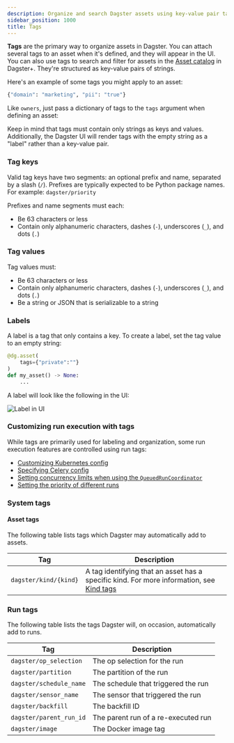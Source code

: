 ```yaml
---
description: Organize and search Dagster assets using key-value pair tags.
sidebar_position: 1000
title: Tags
---
```


**Tags** are the primary way to organize assets in Dagster. You can attach several tags to an asset when it's defined, and they will appear in the UI. You can also use tags to search and filter for assets in the [Asset catalog](/dagster-plus/features/asset-catalog/) in Dagster+. They're structured as key-value pairs of strings.

Here's an example of some tags you might apply to an asset:

```python
{"domain": "marketing", "pii": "true"}
```

Like `owners`, just pass a dictionary of tags to the `tags` argument when defining an asset:

<CodeExample path="docs_snippets/docs_snippets/guides/data-modeling/metadata/tags.py" language="python" />

Keep in mind that tags must contain only strings as keys and values. Additionally, the Dagster UI will render tags with the empty string as a "label" rather than a key-value pair.

### Tag keys

Valid tag keys have two segments: an optional prefix and name, separated by a slash (`/`). Prefixes are typically expected to be Python package names. For example: `dagster/priority`

Prefixes and name segments must each:

- Be 63 characters or less
- Contain only alphanumeric characters, dashes (`-`), underscores (`_`), and dots (`.`)

### Tag values

Tag values must:

- Be 63 characters or less
- Contain only alphanumeric characters, dashes (`-`), underscores (`_`), and dots (`.`)
- Be a string or JSON that is serializable to a string

### Labels

A label is a tag that only contains a key. To create a label, set the tag value to an empty string:

```python
@dg.asset(
    tags={"private":""}
)
def my_asset() -> None:
    ...
```

A label will look like the following in the UI:

![Label in UI](/images/guides/build/assets/metadata-tags/label-ui.png)

### Customizing run execution with tags

While tags are primarily used for labeling and organization, some run execution features are controlled using run tags:

- [Customizing Kubernetes config](/deployment/oss/deployment-options/kubernetes/customizing-your-deployment)
- [Specifying Celery config](/deployment/oss/deployment-options/kubernetes/kubernetes-and-celery)
- [Setting concurrency limits when using the `QueuedRunCoordinator`](/guides/operate/managing-concurrency)
- [Setting the priority of different runs](/deployment/execution/customizing-run-queue-priority)

### System tags

#### Asset tags

The following table lists tags which Dagster may automatically add to assets.

| Tag                   | Description                                                                                                                   |
| --------------------- | ----------------------------------------------------------------------------------------------------------------------------- |
| `dagster/kind/{kind}` | A tag identifying that an asset has a specific kind. For more information, see [Kind tags](/guides/build/assets/metadata-and-tags/kind-tags) |

### Run tags

The following table lists the tags Dagster will, on occasion, automatically add to runs.

| Tag                     | Description                         |
| ----------------------- | ----------------------------------- |
| `dagster/op_selection`  | The op selection for the run        |
| `dagster/partition`     | The partition of the run            |
| `dagster/schedule_name` | The schedule that triggered the run |
| `dagster/sensor_name`   | The sensor that triggered the run   |
| `dagster/backfill`      | The backfill ID                     |
| `dagster/parent_run_id` | The parent run of a re-executed run |
| `dagster/image`         | The Docker image tag                |
